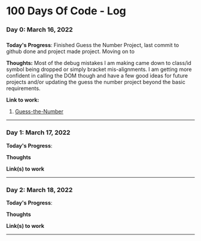 # 100 Days Of Code - Log

### Day 0: March 16, 2022
##### 
**Today's Progress**: Finished Guess the Number Project, last commit to github done and project made project.
Moving on to 

**Thoughts:** 
Most of the debug mistakes I am making came down to class/id symbol being dropped or simply bracket mis-alignments.
I am getting more confident in calling the DOM though and have a few good ideas for future projects and/or updating
the guess the number project beyond the basic requirements.

**Link to work:** 

1. [Guess-the-Number](https://github.com/TheWoodenMan/Guess-the-Number)

_______________________________________________________________________


### Day 1: March 17, 2022

**Today's Progress**:

**Thoughts**

**Link(s) to work**


_______________________________________________________________________

### Day 2: March 18, 2022

**Today's Progress**:

**Thoughts**

**Link(s) to work**

_______________________________________________________________________
